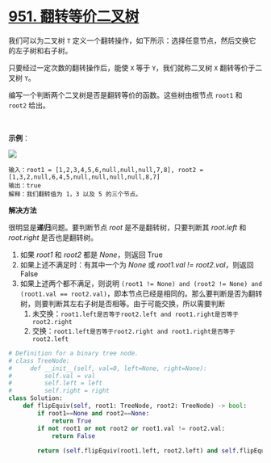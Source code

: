 # [951. 翻转等价二叉树](https://leetcode-cn.com/problems/flip-equivalent-binary-trees/)

我们可以为二叉树 `T` 定义一个翻转操作，如下所示：选择任意节点，然后交换它的左子树和右子树。

只要经过一定次数的翻转操作后，能使 `X` 等于 `Y`，我们就称二叉树 `X` 翻转等价于二叉树 `Y`。

编写一个判断两个二叉树是否是翻转等价的函数。这些树由根节点 `root1` 和 `root2` 给出。

 

**示例**：

<img src="https://assets.leetcode.com/uploads/2018/11/29/tree_ex.png">

```
输入：root1 = [1,2,3,4,5,6,null,null,null,7,8], root2 = [1,3,2,null,6,4,5,null,null,null,null,8,7]
输出：true
解释：我们翻转值为 1，3 以及 5 的三个节点。
```

**解决方法**

很明显是**递归**问题。要判断节点 *root* 是不是翻转树，只要判断其 *root.left* 和 *root.right* 是否也是翻转树。

1. 如果 *root1* 和 *root2* 都是 *None*，则返回 True
2. 如果上述不满足时：有其中一个为 *None* 或 *root1.val != root2.val*，则返回False
3. 如果上述两个都不满足，则说明 `(root1 != None) and (root2 != None) and (root1.val == root2.val)`，即本节点已经是相同的。那么要判断是否为翻转树，则要判断其左右子树是否相等。由于可能交换，所以需要判断
   1. 未交换：`root1.left是否等于root2.left and root1.right是否等于root2.right`
   2. 交换：`root1.left是否等于root2.right and root1.right是否等于root2.left`

```py
# Definition for a binary tree node.
# class TreeNode:
#     def __init__(self, val=0, left=None, right=None):
#         self.val = val
#         self.left = left
#         self.right = right
class Solution:
    def flipEquiv(self, root1: TreeNode, root2: TreeNode) -> bool:
        if root1==None and root2==None:
            return True
        if not root1 or not root2 or root1.val != root2.val:
            return False
        
        return (self.flipEquiv(root1.left, root2.left) and self.flipEquiv(root1.right, root2.right)) or (self.flipEquiv(root1.left, root2.right) and self.flipEquiv(root1.right, root2.left))
```